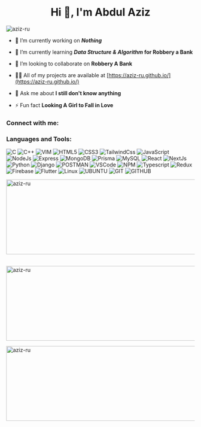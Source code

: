 
<h1 align="center">Hi 👋, I'm Abdul Aziz</h1>
<p align="left"> <img src="https://komarev.com/ghpvc/?username=aziz-ru&label=Profile%20views&color=0e75b6&style=flat" alt="aziz-ru" /> </p>

- 🔭 I’m currently working on **_Nothing_**

- 🌱 I’m currently learning **_Data Structure & Algorithm_ for Robbery a Bank**

- 👯 I’m looking to collaborate on **Robbery A Bank**

- 👨‍💻 All of my projects are available at [https://aziz-ru.github.io/](https://aziz-ru.github.io/)

- 💬 Ask me about **I still don't know anything**

- ⚡ Fun fact **Looking A Girl to Fall in Love**

<h3 align="left">Connect with me:</h3>
<p align="left">
</p>

<h3 align="left">Languages and Tools:</h3>

![C](https://img.shields.io/badge/c-%2300599C.svg?style=for-the-badge&logo=c)
![C++](https://img.shields.io/badge/c++-%2300599C.svg?style=for-the-badge&logo=c%2B%2B&logoColor=white)
![VIM](https://img.shields.io/badge/vim-00ff78?style=for-the-badge&logo=vim&logoColor=black)
![HTML5](https://img.shields.io/badge/HTML-%23E34F26?style=for-the-badge&logo=html5&logoColor=white)
![CSS3](https://img.shields.io/badge/css3-%231572B6.svg?style=for-the-badge&logo=css3&logoColor=white)
![TailwindCss](https://img.shields.io/badge/TailwindCss-%25%23cd1ad6?style=for-the-badge&logo=tailwindcss&logoColor=black&color=%23cd1ad6)
![JavaScript](https://img.shields.io/badge/javascript-%23323330.svg?style=for-the-badge&logo=javascript&logoColor=%23F7DF1E)
![NodeJs](https://img.shields.io/badge/NodeJs-%25%23cd1ad6?style=for-the-badge&logo=javascript&logoColor=black&color=%231ab4d6)
![Express](https://img.shields.io/badge/Express-%25%23cd1ad6?style=for-the-badge&logo=express&logoColor=white&color=%231e353b)
![MongoDB](https://img.shields.io/badge/MongoDB-green?style=for-the-badge&logo=mongodb&logoColor=black&color=%23195915)
![Prisma](https://img.shields.io/badge/Prisma-green?style=for-the-badge&logo=prisma&logoColor=black&color=%238a97ff)
![MySQL](https://img.shields.io/badge/mysql-%2300f.svg?style=for-the-badge&logo=mysql&logoColor=white)
![React](https://img.shields.io/badge/React-%23323330.svg?style=for-the-badge&logo=React&logoColor=White&color=White)
![NextJs](https://img.shields.io/badge/NextJs-%25%23cd1ad6?style=for-the-badge&logo=vercel&logoColor=black&color=%23632378)
![Python](https://img.shields.io/badge/Python-orange?style=for-the-badge&logo=python&logoColor=blue&color=%9cb3bc)
![Django](https://img.shields.io/badge/Django-green?style=for-the-badge&logo=django&logoColor=black&color=%230ee66f)
![POSTMAN](https://img.shields.io/badge/postman-f4511e?style=for-the-badge&logo=postman&logoColor=black)
![VSCode](https://img.shields.io/badge/VsCOde-green?style=for-the-badge&logoColor=black&color=%23136fe8)
![NPM](https://img.shields.io/badge/NPM-green?style=for-the-badge&logo=npm&logoColor=white&color=%23ab2247)
![Typescript](https://img.shields.io/badge/typescript-green?style=for-the-badge&logo=typescript&logoColor=black&color=%2399ff90)
![Redux](https://img.shields.io/badge/redux-green?style=for-the-badge&logo=redux&logoColor=white&color=%23b323cc)
![Firebase](https://img.shields.io/badge/Firebase-green?style=for-the-badge&logo=firebase&logoColor=black&color=%23cca423)
![Flutter](https://img.shields.io/badge/Flutter-green?style=for-the-badge&logo=flutter&logoColor=black&color=%23237dcc)
![Linux](https://img.shields.io/badge/Linux-green?style=for-the-badge&logo=linux&logoColor=white&color=%23000000)
![UBUNTU](https://img.shields.io/badge/ubuntu-maroon?style=for-the-badge&logo=ubuntu&logoColor=black)
![GIT](https://img.shields.io/badge/GIt-green?style=for-the-badge&logo=git&logoColor=white&color=%23cc6123)
![GITHUB](https://img.shields.io/badge/GITHUB-0000ff?style=for-the-badge&logo=github&logoColor=black)



<p><img align="center" style="width: 100vh;height: 200px" src="https://github-readme-stats.vercel.app/api/top-langs?username=aziz-ru&show_icons=true&locale=en&layout=compact" alt="aziz-ru" /></p>

<p>&nbsp;<img align="center" style="width: 100vh;height: 200px" src="https://github-readme-stats.vercel.app/api?username=aziz-ru&show_icons=true&locale=en" alt="aziz-ru" /></p>

<p><img align="center" style="width: 100vh;height: 200px" src="https://github-readme-streak-stats.herokuapp.com/?user=aziz-ru&" alt="aziz-ru" /></p> 


   
 





